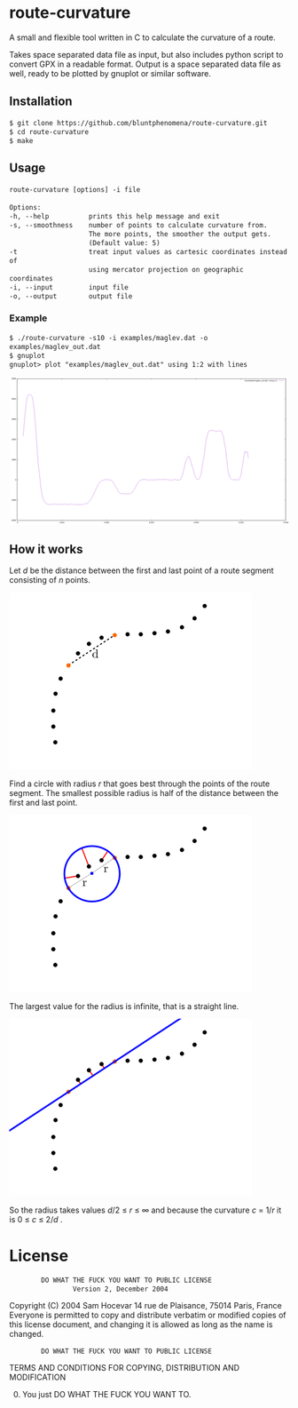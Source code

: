# route-curvature

A small and flexible tool written in C to calculate the curvature of a route.

Takes space separated data file as input, but also includes python script to convert GPX in a readable format.
Output is a space separated data file as well, ready to be plotted by gnuplot or similar software.

## Installation

```
$ git clone https://github.com/bluntphenomena/route-curvature.git
$ cd route-curvature
$ make
```

## Usage

```
route-curvature [options] -i file

Options:
-h, --help          prints this help message and exit
-s, --smoothness    number of points to calculate curvature from.
                    The more points, the smoother the output gets.
                    (Default value: 5)
-t                  treat input values as cartesic coordinates instead of
                    using mercator projection on geographic coordinates
-i, --input         input file
-o, --output        output file
```

### Example

```
$ ./route-curvature -s10 -i examples/maglev.dat -o examples/maglev_out.dat
$ gnuplot
gnuplot> plot "examples/maglev_out.dat" using 1:2 with lines
```

![graph](https://raw.githubusercontent.com/bluntphenomena/route-curvature/master/examples/maglev_graph.png)

## How it works

Let _d_ be the distance between the first and last point of a route segment consisting of _n_ points.

![route1](https://raw.githubusercontent.com/bluntphenomena/route-curvature/master/documentation/route1.png)

Find a circle with radius _r_ that goes best through the points of the route segment.
The smallest possible radius is half of the distance between the first and last point.

![route4](https://raw.githubusercontent.com/bluntphenomena/route-curvature/master/documentation/route4.png)

The largest value for the radius is infinite, that is a straight line.

![route3](https://raw.githubusercontent.com/bluntphenomena/route-curvature/master/documentation/route3.png)

So the radius takes values _d_/2 ≤ _r_ ≤ ∞ and because the curvature _c_ = 1/_r_ it is 0 ≤ _c_ ≤ 2/_d_ .

# License

            DO WHAT THE FUCK YOU WANT TO PUBLIC LICENSE
                    Version 2, December 2004

 Copyright (C) 2004 Sam Hocevar
  14 rue de Plaisance, 75014 Paris, France
 Everyone is permitted to copy and distribute verbatim or modified
 copies of this license document, and changing it is allowed as long
 as the name is changed.

            DO WHAT THE FUCK YOU WANT TO PUBLIC LICENSE
   TERMS AND CONDITIONS FOR COPYING, DISTRIBUTION AND MODIFICATION

  0. You just DO WHAT THE FUCK YOU WANT TO.
